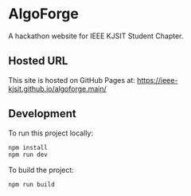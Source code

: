 # AlgoForge

A hackathon website for IEEE KJSIT Student Chapter.

## Hosted URL

This site is hosted on GitHub Pages at: https://ieee-kjsit.github.io/algoforge.main/

## Development

To run this project locally:

```bash
npm install
npm run dev
```

To build the project:

```bash
npm run build
```
